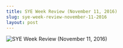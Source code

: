 ```yaml
---
title: SYE Week Review (November 11, 2016)
slug: sye-week-review-november-11-2016
layout: post
---
```


![SYE Week Review (November 11, 2016)](/file_archive/SYEWeekReview11November2016 "SYE Week Review (November 11, 2016)")

